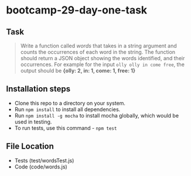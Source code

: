 # bootcamp-29-day-one-task

## Task
> Write a function called *words* that takes in a string argument and counts the occurrences of each word in the string.  The function should return a JSON object showing the words identified, and their occurrences. For example for the input `olly olly in come free`, the output should be **{olly: 2, in: 1, come: 1, free: 1}**

## Installation steps
+ Clone this repo to a directory on your system.
+ Run `npm install` to install all dependencies.
+ Run `npm install -g mocha` to install mocha globally, which would be used in testing.
+ To run tests, use this command - `npm test`

## File Location
* Tests (test/wordsTest.js)
* Code (code/words.js)
